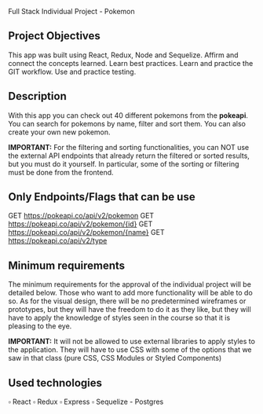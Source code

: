 Full Stack Individual Project - Pokemon

## Project Objectives
This app was built using React, Redux, Node and Sequelize.
Affirm and connect the concepts learned.
Learn best practices.
Learn and practice the GIT workflow.
Use and practice testing.

## Description
With this app you can check out 40 different pokemons from the **pokeapi**. You can search for pokemons by name, filter and sort them. You can also create your own new pokemon. 

**IMPORTANT:** For the filtering and sorting functionalities, you can NOT use the external API endpoints that already return the filtered or sorted results, but you must do it yourself. In particular, some of the sorting or filtering must be done from the frontend.

## Only Endpoints/Flags that can be use
GET https://pokeapi.co/api/v2/pokemon
GET https://pokeapi.co/api/v2/pokemon/{id}
GET https://pokeapi.co/api/v2/pokemon/{name}
GET https://pokeapi.co/api/v2/type

## Minimum requirements
The minimum requirements for the approval of the individual project will be detailed below. Those who want to add more functionality will be able to do so. As for the visual design, there will be no predetermined wireframes or prototypes, but they will have the freedom to do it as they like, but they will have to apply the knowledge of styles seen in the course so that it is pleasing to the eye.

**IMPORTANT:** It will not be allowed to use external libraries to apply styles to the application. They will have to use CSS with some of the options that we saw in that class (pure CSS, CSS Modules or Styled Components)

## Used technologies
 ▫️ React
 ▫️ Redux
 ▫️ Express
 ▫️ Sequelize - Postgres
